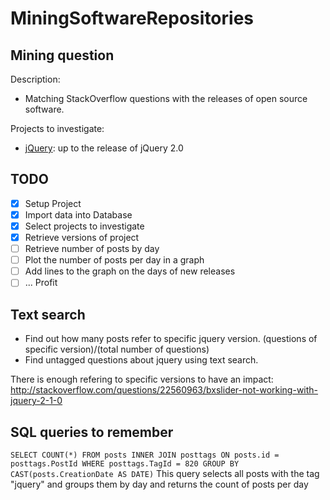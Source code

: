 MiningSoftwareRepositories
==========================

Mining question
--------------------
Description:
- Matching StackOverflow questions with the releases of open source software.

Projects to investigate:
- [jQuery](https://github.com/jquery/jquery/releases): up to the release of jQuery 2.0


TODO
------------------------
- [x] Setup Project
- [x] Import data into Database
- [x] Select projects to investigate
- [x] Retrieve versions of project
- [ ] Retrieve number of posts by day
- [ ] Plot the number of posts per day in a graph 
- [ ] Add lines to the graph on the days of new releases
- [ ] ... Profit

Text search
----------------------
- Find out how many posts refer to specific jquery version. (questions of specific version)/(total number of questions)
- Find untagged questions about jquery using text search. 

There is enough refering to specific versions to have an impact: http://stackoverflow.com/questions/22560963/bxslider-not-working-with-jquery-2-1-0

SQL queries to remember
-----------------------
`SELECT COUNT(*) FROM posts INNER JOIN posttags ON posts.id = posttags.PostId WHERE posttags.TagId = 820 GROUP BY CAST(posts.CreationDate AS DATE)`
This query selects all posts with the tag "jquery" and groups them by day and returns the count of posts per day
